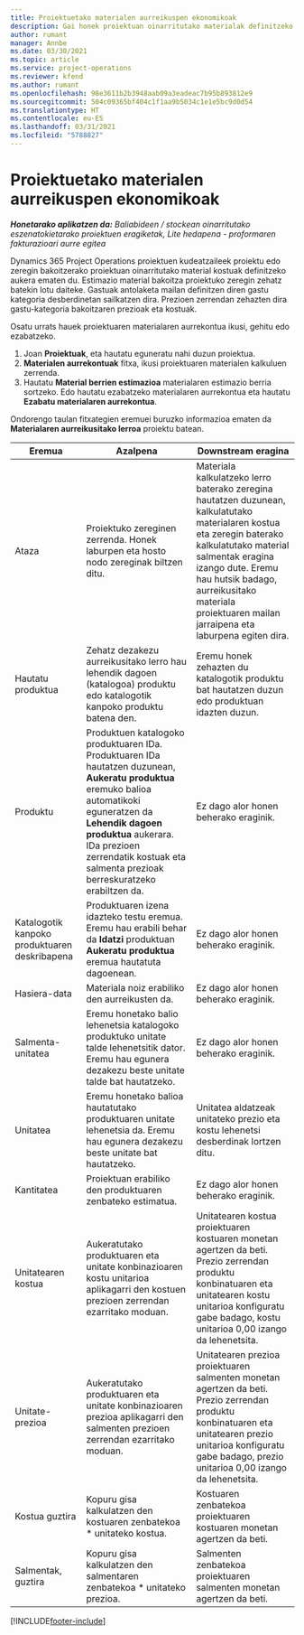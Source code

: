 ```yaml
---
title: Proiektuetako materialen aurreikuspen ekonomikoak
description: Gai honek proiektuan oinarritutako materialak definitzeko edo kalkulatzeko informazioa eskaintzen du.
author: rumant
manager: Annbe
ms.date: 03/30/2021
ms.topic: article
ms.service: project-operations
ms.reviewer: kfend
ms.author: rumant
ms.openlocfilehash: 98e3611b2b3948aab09a3eadeac7b95b893812e9
ms.sourcegitcommit: 504c09365bf404c1f1aa9b5034c1e1e5bc9d0d54
ms.translationtype: HT
ms.contentlocale: eu-ES
ms.lasthandoff: 03/31/2021
ms.locfileid: "5788827"
---
```

# <a name="financial-estimates-for-materials-on-projects"></a>Proiektuetako materialen aurreikuspen ekonomikoak

_**Honetarako aplikatzen da:** Baliabideen / stockean oinarritutako eszenatokietarako proiektuen eragiketak, Lite hedapena - proformaren fakturazioari aurre egitea_

Dynamics 365 Project Operations proiektuen kudeatzaileek proiektu edo zeregin bakoitzerako proiektuan oinarritutako material kostuak definitzeko aukera ematen du. Estimazio material bakoitza proiektuko zeregin zehatz batekin lotu daiteke. Gastuak antolaketa mailan definitzen diren gastu kategoria desberdinetan sailkatzen dira. Prezioen zerrendan zehazten dira gastu-kategoria bakoitzaren prezioak eta kostuak. 

Osatu urrats hauek proiektuaren materialaren aurrekontua ikusi, gehitu edo ezabatzeko.

1. Joan **Proiektuak**, eta hautatu eguneratu nahi duzun proiektua.
2. **Materialen aurrekontuak** fitxa, ikusi proiektuaren materialen kalkuluen zerrenda.
3. Hautatu **Material berrien estimazioa** materialaren estimazio berria sortzeko. Edo hautatu ezabatzeko materialaren aurrekontua eta hautatu **Ezabatu materialaren aurrekontua**.

Ondorengo taulan fitxategien eremuei buruzko informazioa ematen da **Materialaren aurreikusitako lerroa** proiektu batean. 

| **Eremua** | **Azalpena** | **Downstream eragina** |
| --- | --- | --- |
| Ataza | Proiektuko zereginen zerrenda. Honek laburpen eta hosto nodo zereginak biltzen ditu. | Materiala kalkulatzeko lerro baterako zeregina hautatzen duzunean, kalkulatutako materialaren kostua eta zeregin baterako kalkulatutako material salmentak eragina izango dute. Eremu hau hutsik badago, aurreikusitako materiala proiektuaren mailan jarraipena eta laburpena egiten dira. |
| Hautatu produktua |  Zehatz dezakezu aurreikusitako lerro hau lehendik dagoen (katalogoa) produktu edo katalogotik kanpoko produktu batena den. | Eremu honek zehazten du katalogotik produktu bat hautatzen duzun edo produktuan idazten duzun. |
| Produktu | Produktuen katalogoko produktuaren IDa. Produktuaren IDa hautatzen duzunean, **Aukeratu produktua** eremuko balioa automatikoki eguneratzen da **Lehendik dagoen produktua** aukerara. IDa prezioen zerrendatik kostuak eta salmenta prezioak berreskuratzeko erabiltzen da. | Ez dago alor honen beherako eraginik. |
| Katalogotik kanpoko produktuaren deskribapena | Produktuaren izena idazteko testu eremua. Eremu hau erabili behar da **Idatzi** produktuan **Aukeratu produktua** eremua hautatuta dagoenean.| Ez dago alor honen beherako eraginik. |
| Hasiera-data | Materiala noiz erabiliko den aurreikusten da. | Ez dago alor honen beherako eraginik. |
| Salmenta-unitatea | Eremu honetako balio lehenetsia katalogoko produktuko unitate talde lehenetsitik dator. Eremu hau egunera dezakezu beste unitate talde bat hautatzeko. | Ez dago alor honen beherako eraginik. |
| Unitatea | Eremu honetako balioa hautatutako produktuaren unitate lehenetsia da. Eremu hau egunera dezakezu beste unitate bat hautatzeko. | Unitatea aldatzeak unitateko prezio eta kostu lehenetsi desberdinak lortzen ditu. |
| Kantitatea | Proiektuan erabiliko den produktuaren zenbateko estimatua. | Ez dago alor honen beherako eraginik. |
| Unitatearen kostua | Aukeratutako produktuaren eta unitate konbinazioaren kostu unitarioa aplikagarri den kostuen prezioen zerrendan ezarritako moduan. | Unitatearen kostua proiektuaren kostuaren monetan agertzen da beti. Prezio zerrendan produktu konbinatuaren eta unitatearen kostu unitarioa konfiguratu gabe badago, kostu unitarioa 0,00 izango da lehenetsita. |
| Unitate-prezioa | Aukeratutako produktuaren eta unitate konbinazioaren prezioa aplikagarri den salmenten prezioen zerrendan ezarritako moduan. | Unitatearen prezioa proiektuaren salmenten monetan agertzen da beti. Prezio zerrendan produktu konbinatuaren eta unitatearen prezio unitarioa konfiguratu gabe badago, prezio unitarioa 0,00 izango da lehenetsita.|
| Kostua guztira | Kopuru gisa kalkulatzen den kostuaren zenbatekoa \* unitateko kostua.| Kostuaren zenbatekoa proiektuaren kostuaren monetan agertzen da beti. |
| Salmentak, guztira | Kopuru gisa kalkulatzen den salmentaren zenbatekoa \* unitateko prezioa. | Salmenten zenbatekoa proiektuaren salmenten monetan agertzen da beti. |


[!INCLUDE[footer-include](../includes/footer-banner.md)]
